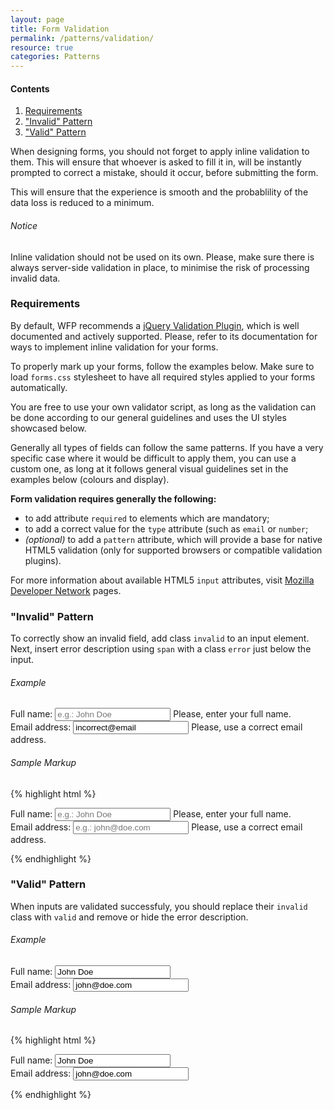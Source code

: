 ```yaml
---
layout: page
title: Form Validation
permalink: /patterns/validation/
resource: true
categories: Patterns
---
```


<div class="content-nav">
  <h4>Contents</h4>
  <ol>
    <li><a href="#requirements">Requirements</a></li>
    <li><a href="#invalid-pattern">"Invalid" Pattern</a></li>
    <li><a href="#valid-pattern">"Valid" Pattern</a></li>
  </ol>
</div>

When designing forms, you should not forget to apply inline validation to them. This will ensure that whoever is asked to fill it in, will be instantly prompted to correct a mistake, should it occur, before submitting the form.

This will ensure that the experience is smooth and the probablility of the data loss is reduced to a minimum.

<div class="notice">
  <h6 class="title">Notice</h6>
  <p>Inline validation should not be used on its own. Please, make sure there is always server-side validation in place, to minimise the risk of processing invalid data.</p>
</div>

### Requirements
By default, WFP recommends a [jQuery Validation Plugin](http://jqueryvalidation.org/), which is well documented and actively supported. Please, refer to its documentation for ways to implement inline validation for your forms.

To properly mark up your forms, follow the examples below. Make sure to load `forms.css` stylesheet to have all required styles applied to your forms automatically.

You are free to use your own validator script, as long as the validation can be done according to our general guidelines and uses the UI styles showcased below.

Generally all types of fields can follow the same patterns. If you have a very specific case where it would be difficult to apply them, you can use a custom one, as long at it follows general visual guidelines set in the examples below (colours and display).

__Form validation requires generally the following:__
- to add attribute `required` to elements which are mandatory;
- to add a correct value for the `type` attribute (such as `email` or `number`;
- _(optional)_ to add a `pattern` attribute, which will provide a base for native HTML5 validation (only for supported browsers or compatible validation plugins).

For more information about available HTML5 `input` attributes, visit [Mozilla Developer Network](https://developer.mozilla.org/en-US/docs/Web/HTML/Element/Input#Attributes) pages.

### "Invalid" Pattern
To correctly show an invalid field, add class `invalid` to an input element. Next, insert error description using `span` with a class `error` just below the input.

###### Example
<div class="preview simple pure-form pure-form-stacked clearfix">
  <div class="pure-form-input-1-2">
    <label for="full-name">Full name:</label>
    <input class="invalid" id="full-name" type="text" placeholder="e.g.: John Doe" required>
    <span class="error">Please, enter your full name.</span>
  </div>
  <div class="pure-form-input-1-2">
    <label for="email">Email address:</label>
    <input class="invalid" id="email" type="email" placeholder="e.g.: john@doe.com" value="incorrect@email" required>
    <span class="error">Please, use a correct email address.</span>
  </div>
</div>

###### Sample Markup
{% highlight html %}
<form class="pure-form pure-form-stacked clearfix">
  <div class="pure-form-input-1-2">
    <label for="full-name">Full name:</label>
    <input class="invalid" id="full-name" type="text" placeholder="e.g.: John Doe" required>
    <span class="error">Please, enter your full name.</span>
  </div>
  <div class="pure-form-input-1-2">
    <label for="email">Email address:</label>
    <input class="invalid" id="email" type="email" placeholder="e.g.: john@doe.com" required>
    <span class="error">Please, use a correct email address.</span>
  </div>
</form>
{% endhighlight %}

### "Valid" Pattern
When inputs are validated successfuly, you should replace their `invalid` class with `valid` and remove or hide the error description.

###### Example
<div class="preview simple pure-form pure-form-stacked clearfix">
  <div class="pure-form-input-1-2">
    <label for="full-name">Full name:</label>
    <input class="valid" id="full-name" type="text" placeholder="e.g.: John Doe" value="John Doe" required>
    <span class="error" style="display: none">Please, enter your full name.</span>
  </div>
  <div class="pure-form-input-1-2">
    <label for="email">Email address:</label>
    <input class="valid" id="email" type="email" placeholder="e.g.: john@doe.com" value="john@doe.com" required>
    <span class="error" style="display: none">Please, use a correct email address.</span>
  </div>
</div>

###### Sample Markup
{% highlight html %}
<form class="pure-form pure-form-stacked clearfix">
  <div class="pure-form-input-1-2">
    <label for="full-name">Full name:</label>
    <input class="valid" id="full-name" type="text" placeholder="e.g.: John Doe" value="John Doe" required>
    <span class="error" style="display: none">Please, enter your full name.</span>
  </div>
  <div class="pure-form-input-1-2">
    <label for="email">Email address:</label>
    <input class="valid" id="email" type="email" placeholder="e.g.: john@doe.com" value="john@doe.com" required>
    <span class="error" style="display: none">Please, use a correct email address.</span>
  </div>
</form>
{% endhighlight %}